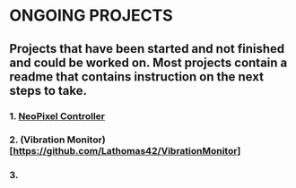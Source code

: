 # ONGOING PROJECTS
## Projects that have been started and not finished and could be worked on. Most projects contain a readme that contains instruction on the next steps to take.
### 1. [NeoPixel Controller](https://github.com/Lathomas42/NeoPixelController)
### 2. (Vibration Monitor)[https://github.com/Lathomas42/VibrationMonitor]
### 3. 